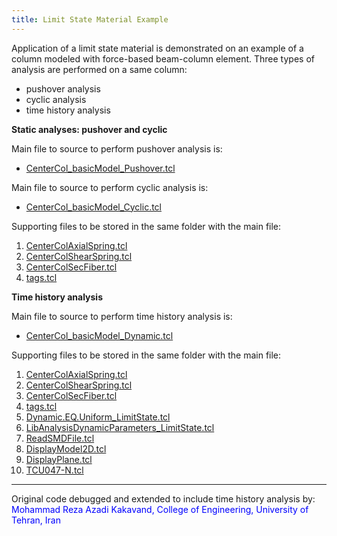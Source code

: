 ```yaml
---
title: Limit State Material Example
---
```


Application of a limit state material is demonstrated on an example
of a column modeled with force-based beam-column element. Three types of
analysis are performed on a same column:

<ul>
<li>pushover analysis</li>
<li>cyclic analysis</li>
<li>time history analysis</li>
</ul>
<p><strong>Static analyses: pushover and cyclic</strong></p>
<p>Main file to source to perform pushover analysis is:</p>
<ul>
<li><a href="CenterCol_basicModel_Pushover.tcl"
title="wikilink">CenterCol_basicModel_Pushover.tcl</a></li>
</ul>
<p>Main file to source to perform cyclic analysis is:</p>
<ul>
<li><a href="CenterCol_basicModel_Cyclic.tcl"
title="wikilink">CenterCol_basicModel_Cyclic.tcl</a></li>
</ul>
<p>Supporting files to be stored in the same folder with the main
file:</p>
<ol>
<li><a href="CenterColAxialSpring.tcl"
title="wikilink">CenterColAxialSpring.tcl</a></li>
<li><a href="CenterColShearSpring.tcl"
title="wikilink">CenterColShearSpring.tcl</a></li>
<li><a href="CenterColSecFiber.tcl"
title="wikilink">CenterColSecFiber.tcl</a></li>
<li><a href="tags.tcl" title="wikilink">tags.tcl</a></li>
</ol>
<p><strong>Time history analysis</strong></p>
<p>Main file to source to perform time history analysis is:</p>
<ul>
<li><a href="CenterCol_basicModel_Dynamic.tcl"
title="wikilink">CenterCol_basicModel_Dynamic.tcl</a></li>
</ul>
<p>Supporting files to be stored in the same folder with the main
file:</p>
<ol>
<li><a href="CenterColAxialSpring.tcl"
title="wikilink">CenterColAxialSpring.tcl</a></li>
<li><a href="CenterColShearSpring.tcl"
title="wikilink">CenterColShearSpring.tcl</a></li>
<li><a href="CenterColSecFiber.tcl"
title="wikilink">CenterColSecFiber.tcl</a></li>
<li><a href="tags.tcl" title="wikilink">tags.tcl</a></li>
<li><a href="Dynamic.EQ.Uniform_LimitState.tcl"
title="wikilink">Dynamic.EQ.Uniform_LimitState.tcl</a></li>
<li><a href="LibAnalysisDynamicParameters_LimitState.tcl"
title="wikilink">LibAnalysisDynamicParameters_LimitState.tcl</a></li>
<li><a href="Media:ReadSMDFile.tcl" title="wikilink">
ReadSMDFile.tcl</a></li>
<li><a href="Media:DisplayModel2D.tcl" title="wikilink">
DisplayModel2D.tcl</a></li>
<li><a href="Media:DisplayPlane.tcl" title="wikilink">
DisplayPlane.tcl</a></li>
<li><a href="Media:_TCU047-N.tcl" title="wikilink">TCU047-N.tcl</a></li>
</ol>

<hr />

<p>Original code debugged and extended to include time history analysis
by: <span style="color:blue"> Mohammad Reza Azadi Kakavand,
College of Engineering, University of Tehran, Iran </span></p>

